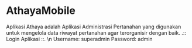 # AthayaMobile
Aplikasi Athaya adalah Aplikasi Administrasi Pertanahan yang digunakan untuk mengelola data riwayat pertanahan agar terorganisir dengan baik.
.:: Login Aplikasi ::. \n
Username: superadmin
Password: admin
